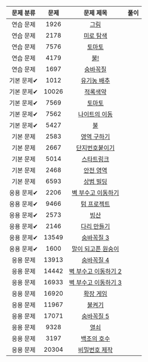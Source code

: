 | 문제 분류 | 문제 | 문제 제목 | 풀이 |
| :--: | :--: | :--: | :--: |
| 연습 문제 | 1926 | [그림](https://www.acmicpc.net/problem/1926) |  |
| 연습 문제 | 2178 | [미로 탐색](https://www.acmicpc.net/problem/2178) |  |
| 연습 문제 | 7576 | [토마토](https://www.acmicpc.net/problem/7576) |  |
| 연습 문제 | 4179 | [불!](https://www.acmicpc.net/problem/4179) |  |
| 연습 문제 | 1697 | [숨바꼭질](https://www.acmicpc.net/problem/1697) |  |
| 기본 문제✔ | 1012 | [유기농 배추](https://www.acmicpc.net/problem/1012) |  |
| 기본 문제✔ | 10026 | [적록색약](https://www.acmicpc.net/problem/10026) |  |
| 기본 문제✔ | 7569 | [토마토](https://www.acmicpc.net/problem/7569) |  |
| 기본 문제✔ | 7562 | [나이트의 이동](https://www.acmicpc.net/problem/7562) |  |
| 기본 문제✔ | 5427 | [불](https://www.acmicpc.net/problem/5427) |  |
| 기본 문제 | 2583 | [영역 구하기](https://www.acmicpc.net/problem/2583) |  |
| 기본 문제 | 2667 | [단지번호붙이기](https://www.acmicpc.net/problem/2667) |  |
| 기본 문제 | 5014 | [스타트링크](https://www.acmicpc.net/problem/5014) |  |
| 기본 문제 | 2468 | [안전 영역](https://www.acmicpc.net/problem/2468) |  |
| 기본 문제 | 6593 | [상범 빌딩](https://www.acmicpc.net/problem/6593) |  |
| 응용 문제✔ | 2206 | [벽 부수고 이동하기](https://www.acmicpc.net/problem/2206) |  |
| 응용 문제✔ | 9466 | [텀 프로젝트](https://www.acmicpc.net/problem/9466) |  |
| 응용 문제✔ | 2573 | [빙산](https://www.acmicpc.net/problem/2573) |  |
| 응용 문제✔ | 2146 | [다리 만들기](https://www.acmicpc.net/problem/2146) |  |
| 응용 문제✔ | 13549 | [숨바꼭질 3](https://www.acmicpc.net/problem/13549) |  |
| 응용 문제✔ | 1600 | [말이 되고픈 원숭이](https://www.acmicpc.net/problem/1600) |  |
| 응용 문제 | 13913 | [숨바꼭질 4](https://www.acmicpc.net/problem/13913) |  |
| 응용 문제 | 14442 | [벽 부수고 이동하기 2](https://www.acmicpc.net/problem/14442) |  |
| 응용 문제 | 16933 | [벽 부수고 이동하기 3](https://www.acmicpc.net/problem/16933) |  |
| 응용 문제 | 16920 | [확장 게임](https://www.acmicpc.net/problem/16920) |  |
| 응용 문제 | 11967 | [불켜기](https://www.acmicpc.net/problem/11967) |  |
| 응용 문제 | 17071 | [숨바꼭질 5](https://www.acmicpc.net/problem/17071) |  |
| 응용 문제 | 9328 | [열쇠](https://www.acmicpc.net/problem/9328) |  |
| 응용 문제 | 3197 | [백조의 호수](https://www.acmicpc.net/problem/3197) |  |
| 응용 문제 | 20304 | [비밀번호 제작](https://www.acmicpc.net/problem/20304) |  |
